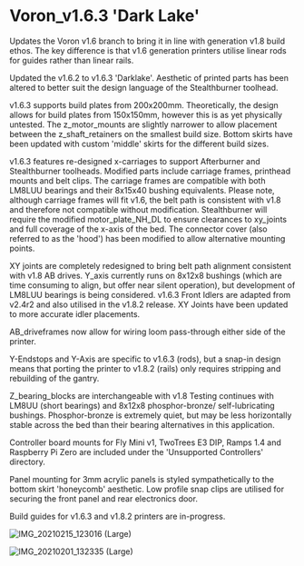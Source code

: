 # Voron_v1.6.3 'Dark Lake'

Updates the Voron v1.6 branch to bring it in line with generation v1.8 build ethos. The key difference is that v1.6 generation printers utilise linear rods for guides rather than linear rails.

Updated the v1.6.2 to v1.6.3 'Darklake'. Aesthetic of printed parts has been altered to better suit the design language of the Stealthburner toolhead.

v1.6.3 supports build plates from 200x200mm. Theoretically, the design allows for build plates from 150x150mm, however this is as yet physically untested. The z_motor_mounts are slightly narrower to allow placement between the z_shaft_retainers on the smallest build size. Bottom skirts have been updated with custom 'middle' skirts for the different build sizes. 

v1.6.3 features re-designed x-carriages to support Afterburner and Stealthburner toolheads. Modified parts include carriage frames, printhead mounts and belt clips. The carriage frames are compatible with both LM8LUU bearings and their 8x15x40 bushing equivalents. Please note, although carriage frames will fit v1.6, the belt path is consistent with v1.8 and therefore not compatible without modification. Stealthburner will require the modified motor_plate_NH_DL to ensure clearances to xy_joints and full coverage of the x-axis of the bed. The connector cover (also referred to as the 'hood') has been modified to allow alternative mounting points.

XY joints are completely redesigned to bring belt path alignment consistent with v1.8 AB drives. Y_axis currently runs on 8x12x8 bushings (which are time consuming to align, but offer near silent operation), but development of LM8LUU bearings is being considered. v1.6.3 Front Idlers are adapted from v2.4r2 and also utilised in the v1.8.2 release. XY Joints have been updated to more accurate idler placements.

AB_driveframes now allow for wiring loom pass-through either side of the printer.

Y-Endstops and Y-Axis are specific to v1.6.3 (rods), but a snap-in design means that porting the printer to v1.8.2 (rails) only requires stripping and rebuilding of the gantry.

Z_bearing_blocks are interchangeable with v1.8 Testing continues with LM8UU (short bearings) and 8x12x8 phosphor-bronze/ self-lubricating bushings. Phosphor-bronze is extremely quiet, but may be less horizontally stable across the bed than their bearing alternatives in this application.

Controller board mounts for Fly Mini v1, TwoTrees E3 DIP, Ramps 1.4 and Raspberry Pi Zero are included under the 'Unsupported Controllers' directory. 

Panel mounting for 3mm acrylic panels is styled sympathetically to the bottom skirt 'honeycomb' aesthetic. Low profile snap clips are utilised for securing the front panel and rear electronics door.

Build guides for v1.6.3 and v1.8.2 printers are in-progress. 

![IMG_20210215_123016 (Large)](https://user-images.githubusercontent.com/80538348/112975809-fdb4ee80-914b-11eb-9690-1dd94bd08723.jpg)

![IMG_20210201_132335 (Large)](https://user-images.githubusercontent.com/80538348/113149652-28c23f80-922b-11eb-9908-027cbe79a90c.jpg)

